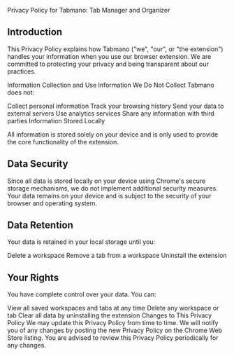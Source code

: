 Privacy Policy for Tabmano: Tab Manager and Organizer

## Introduction
This Privacy Policy explains how Tabmano ("we", "our", or "the extension") handles your information when you use our browser extension. 
We are committed to protecting your privacy and being transparent about our practices.

Information Collection and Use
Information We Do Not Collect
Tabmano does not:

Collect personal information
Track your browsing history
Send your data to external servers
Use analytics services
Share any information with third parties
Information Stored Locally


All information is stored solely on your device and is only used to provide the core functionality of the extension.

## Data Security
Since all data is stored locally on your device using Chrome's secure storage mechanisms, we do not implement additional security measures. 
Your data remains on your device and is subject to the security of your browser and operating system.

## Data Retention
Your data is retained in your local storage until you:

Delete a workspace
Remove a tab from a workspace
Uninstall the extension

## Your Rights
You have complete control over your data. You can:

View all saved workspaces and tabs at any time
Delete any workspace or tab
Clear all data by uninstalling the extension
Changes to This Privacy Policy
We may update this Privacy Policy from time to time. We will notify you of any changes by posting the new Privacy Policy on the Chrome Web Store listing. 
You are advised to review this Privacy Policy periodically for any changes.
